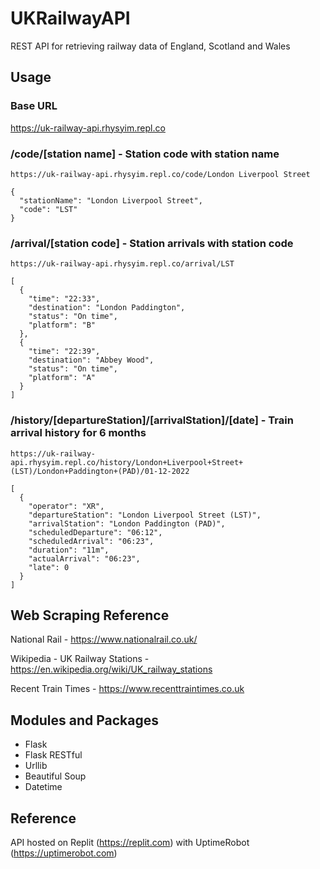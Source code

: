 # UKRailwayAPI
REST API for retrieving railway data of England, Scotland and Wales

## Usage
### Base URL
https://uk-railway-api.rhysyim.repl.co
### /code/[station name] - Station code with station name
```
https://uk-railway-api.rhysyim.repl.co/code/London Liverpool Street

{
  "stationName": "London Liverpool Street",
  "code": "LST"
}
```
### /arrival/[station code] - Station arrivals with station code
```
https://uk-railway-api.rhysyim.repl.co/arrival/LST

[
  {
    "time": "22:33",
    "destination": "London Paddington",
    "status": "On time",
    "platform": "B"
  },
  {
    "time": "22:39",
    "destination": "Abbey Wood",
    "status": "On time",
    "platform": "A"
  }
]
```
### /history/[departureStation]/[arrivalStation]/[date] - Train arrival history for 6 months
```
https://uk-railway-api.rhysyim.repl.co/history/London+Liverpool+Street+(LST)/London+Paddington+(PAD)/01-12-2022

[
  {
    "operator": "XR",
    "departureStation": "London Liverpool Street (LST)",
    "arrivalStation": "London Paddington (PAD)",
    "scheduledDeparture": "06:12",
    "scheduledArrival": "06:23",
    "duration": "11m",
    "actualArrival": "06:23",
    "late": 0
  }
]
```

## Web Scraping Reference
National Rail - https://www.nationalrail.co.uk/

Wikipedia - UK Railway Stations - https://en.wikipedia.org/wiki/UK_railway_stations

Recent Train Times - https://www.recenttraintimes.co.uk

## Modules and Packages
- Flask
- Flask RESTful
- Urllib
- Beautiful Soup
- Datetime

## Reference
API hosted on Replit (https://replit.com) with UptimeRobot (https://uptimerobot.com)
